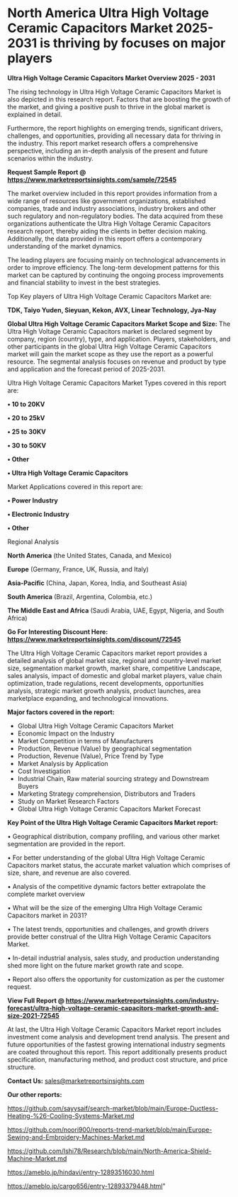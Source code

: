 # North America Ultra High Voltage Ceramic Capacitors Market 2025-2031 is thriving by focuses on major players

<Strong> Ultra High Voltage Ceramic Capacitors Market Overview 2025 - 2031</strong>

The rising technology in Ultra High Voltage Ceramic Capacitors Market is also depicted in this research report. Factors that are boosting the growth of the market, and giving a positive push to thrive in the global market is explained in detail.

Furthermore, the report highlights on emerging trends, significant drivers, challenges, and opportunities, providing all necessary data for thriving in the industry. This report market research offers a comprehensive perspective, including an in-depth analysis of the present and future scenarios within the industry.

<strong>Request Sample Report @ <a href=https://www.marketreportsinsights.com/sample/72545>https://www.marketreportsinsights.com/sample/72545</a></strong>

The market overview included in this report provides information from a wide range of resources like government organizations, established companies, trade and industry associations, industry brokers and other such regulatory and non-regulatory bodies. The data acquired from these organizations authenticate the Ultra High Voltage Ceramic Capacitors research report, thereby aiding the clients in better decision making. Additionally, the data provided in this report offers a contemporary understanding of the market dynamics.

The leading players are focusing mainly on technological advancements in order to improve efficiency. The long-term development patterns for this market can be captured by continuing the ongoing process improvements and financial stability to invest in the best strategies.

Top Key players of Ultra High Voltage Ceramic Capacitors Market are:

<strong>TDK, Taiyo Yuden, Sieyuan, Kekon, AVX, Linear Technology, Jya-Nay</strong>

<strong><b>Global Ultra High Voltage Ceramic Capacitors Market Scope and Size:</b></strong>
The Ultra High Voltage Ceramic Capacitors market is declared segment by company, region (country), type, and application. Players, stakeholders, and other participants in the global Ultra High Voltage Ceramic Capacitors market will gain the market scope as they use the report as a powerful resource. The segmental analysis focuses on revenue and product by type and application and the forecast period of 2025-2031.

Ultra High Voltage Ceramic Capacitors Market Types covered in this report are:

<strong>• 10 to 20KV

• 20 to 25kV

• 25 to 30KV

• 30 to 50KV

• Other

• Ultra High Voltage Ceramic Capacitors</strong>

Market Applications covered in this report are:

<strong>• Power Industry

• Electronic Industry

• Other</strong> 

Regional Analysis

<strong>North America</strong> (the United States, Canada, and Mexico)

<strong>Europe</strong> (Germany, France, UK, Russia, and Italy)

<strong>Asia-Pacific</strong> (China, Japan, Korea, India, and Southeast Asia)

<strong>South America</strong> (Brazil, Argentina, Colombia, etc.)

<strong>The Middle East and Africa</strong> (Saudi Arabia, UAE, Egypt, Nigeria, and South Africa)

<strong>Go For Interesting Discount Here: <a href=https://www.marketreportsinsights.com/discount/72545>https://www.marketreportsinsights.com/discount/72545</a></strong>

The Ultra High Voltage Ceramic Capacitors market report provides a detailed analysis of global market size, regional and country-level market size, segmentation market growth, market share, competitive Landscape, sales analysis, impact of domestic and global market players, value chain optimization, trade regulations, recent developments, opportunities analysis, strategic market growth analysis, product launches, area marketplace expanding, and technological innovations.

<strong><b>Major factors covered in the report:</b></strong>
<ul>
  <li>Global Ultra High Voltage Ceramic Capacitors Market </li>
  <li>Economic Impact on the Industry</li>
  <li>Market Competition in terms of Manufacturers</li>
  <li>Production, Revenue (Value) by geographical segmentation</li>
  <li>Production, Revenue (Value), Price Trend by Type</li>
  <li>Market Analysis by Application</li>
  <li>Cost Investigation</li>
  <li>Industrial Chain, Raw material sourcing strategy and Downstream Buyers</li>
  <li>Marketing Strategy comprehension, Distributors and Traders</li>
  <li>Study on Market Research Factors</li>
  <li>Global Ultra High Voltage Ceramic Capacitors Market Forecast</li>
</ul>

<strong><b>Key Point of the Ultra High Voltage Ceramic Capacitors Market report:</b></strong>

• Geographical distribution, company profiling, and various other market segmentation are provided in the report.

• For better understanding of the global Ultra High Voltage Ceramic Capacitors market status, the accurate market valuation which comprises of size, share, and revenue are also covered.

• Analysis of the competitive dynamic factors better extrapolate the complete market overview

• What will be the size of the emerging Ultra High Voltage Ceramic Capacitors market in 2031?

• The latest trends, opportunities and challenges, and growth drivers provide better construal of the Ultra High Voltage Ceramic Capacitors Market.

• In-detail industrial analysis, sales study, and production understanding shed more light on the future market growth rate and scope.

• Report also offers the opportunity for customization as per the customer request.

<strong><b>View Full Report @ <a href=https://www.marketreportsinsights.com/industry-forecast/ultra-high-voltage-ceramic-capacitors-market-growth-and-size-2021-72545>https://www.marketreportsinsights.com/industry-forecast/ultra-high-voltage-ceramic-capacitors-market-growth-and-size-2021-72545</a></b></strong>


At last, the Ultra High Voltage Ceramic Capacitors Market report includes investment come analysis and development trend analysis. The present and future opportunities of the fastest growing international industry segments are coated throughout this report. This report additionally presents product specification, manufacturing method, and product cost structure, and price structure.

<strong>Contact Us:</strong>
sales@marketreportsinsights.com

<strong>Our other reports:</strong>

<a href=https://github.com/sayysaif/search-market/blob/main/Europe-Ductless-Heating-%26-Cooling-Systems-Market.md>https://github.com/sayysaif/search-market/blob/main/Europe-Ductless-Heating-%26-Cooling-Systems-Market.md</a>

<a href=https://github.com/noori900/reports-trend-market/blob/main/Europe-Sewing-and-Embroidery-Machines-Market.md>https://github.com/noori900/reports-trend-market/blob/main/Europe-Sewing-and-Embroidery-Machines-Market.md</a>

<a href=https://github.com/Ishi78/Research/blob/main/North-America-Shield-Machine-Market.md>https://github.com/Ishi78/Research/blob/main/North-America-Shield-Machine-Market.md</a>

<a href=https://ameblo.jp/hindavi/entry-12893516030.html>https://ameblo.jp/hindavi/entry-12893516030.html</a>

<a href=https://ameblo.jp/cargo656/entry-12893379448.html>https://ameblo.jp/cargo656/entry-12893379448.html</a>"
